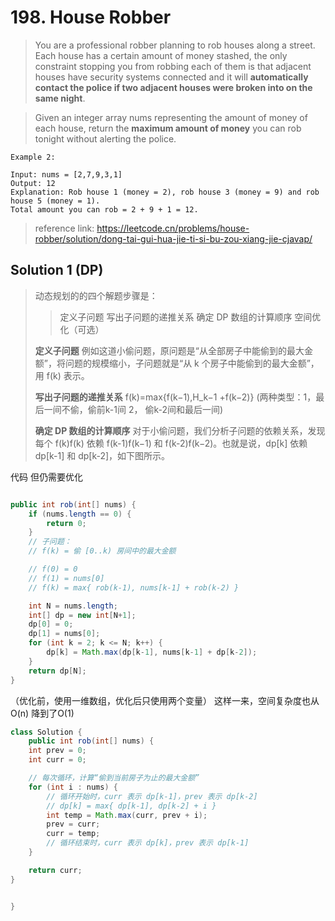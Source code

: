 # 198. House Robber

>You are a professional robber planning to rob houses along a street. Each house has a certain amount of money stashed, the only constraint stopping you from robbing each of them is that adjacent houses have security systems connected and it will **automatically contact the police if two adjacent houses were broken into on the same night**.

>Given an integer array nums representing the amount of money of each house, return the **maximum amount of money** you can rob tonight without alerting the police.

```
Example 2:

Input: nums = [2,7,9,3,1]
Output: 12
Explanation: Rob house 1 (money = 2), rob house 3 (money = 9) and rob house 5 (money = 1).
Total amount you can rob = 2 + 9 + 1 = 12.
```
>reference link:
https://leetcode.cn/problems/house-robber/solution/dong-tai-gui-hua-jie-ti-si-bu-zou-xiang-jie-cjavap/
## Solution 1 (DP)

>动态规划的的四个解题步骤是：
>
>>定义子问题
写出子问题的递推关系
确定 DP 数组的计算顺序
空间优化（可选）
>
>**定义子问题**
例如这道小偷问题，原问题是“从全部房子中能偷到的最大金额”，将问题的规模缩小，子问题就是“从 k 个房子中能偷到的最大金额”，用 f(k) 表示。
>
>**写出子问题的递推关系**
f(k)=max{f(k−1),H_k−1 +f(k−2)}
(两种类型：1，最后一间不偷，偷前k-1间
        2， 偷k-2间和最后一间)
>
>**确定 DP 数组的计算顺序**
        对于小偷问题，我们分析子问题的依赖关系，发现每个 f(k)f(k) 依赖 f(k-1)f(k−1) 和 f(k-2)f(k−2)。也就是说，dp[k] 依赖 dp[k-1] 和 dp[k-2]，如下图所示。

代码 但仍需要优化
```java 

public int rob(int[] nums) {
    if (nums.length == 0) {
        return 0;
    }
    // 子问题：
    // f(k) = 偷 [0..k) 房间中的最大金额

    // f(0) = 0
    // f(1) = nums[0]
    // f(k) = max{ rob(k-1), nums[k-1] + rob(k-2) }

    int N = nums.length;
    int[] dp = new int[N+1];
    dp[0] = 0;
    dp[1] = nums[0];
    for (int k = 2; k <= N; k++) {
        dp[k] = Math.max(dp[k-1], nums[k-1] + dp[k-2]);
    }
    return dp[N];
}

```
（优化前，使用一维数组，优化后只使用两个变量）
这样一来，空间复杂度也从 O(n) 降到了O(1)
```java
class Solution {
    public int rob(int[] nums) {
    int prev = 0;
    int curr = 0;

    // 每次循环，计算“偷到当前房子为止的最大金额”
    for (int i : nums) {
        // 循环开始时，curr 表示 dp[k-1]，prev 表示 dp[k-2]
        // dp[k] = max{ dp[k-1], dp[k-2] + i }
        int temp = Math.max(curr, prev + i);
        prev = curr;
        curr = temp;
        // 循环结束时，curr 表示 dp[k]，prev 表示 dp[k-1]
    }

    return curr;
}


}
```


